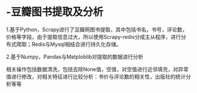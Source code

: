 # -豆瓣图书提取及分析


1.基于Python，Scrapy进行了豆瓣网图书提取，其中包括书名，书号，评论数，价格等字段，由于提取信息过大，所以使用Scrapy-redis分成主从程序，进行分布式爬取；Redis与Mysql相结合进行持久化存储。

2.基于Numpy，Pandas与Matploblib对提取的数据进行分析

相关操作包括数据清洗，包括去除None值，空值，对空值进行近邻填充，对异常值进行修改，对相关特征进行比较分析：书价与评论数的相关性，出版社的统计分析等等
